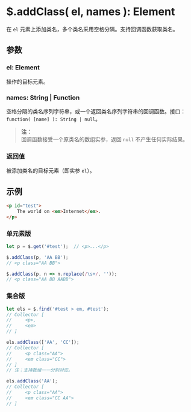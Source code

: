 # $.addClass( el, names ): Element

在 `el` 元素上添加类名，多个类名采用空格分隔。支持回调函数获取类名。

## 参数

### el: Element

操作的目标元素。


### names: String | Function

空格分隔的类名序列字符串，或一个返回类名序列字符串的回调函数。接口：`function( [name] ): String | null`。

> **注：**<br>
> 回调函数接受一个原类名的数组实参，返回 `null` 不产生任何实际结果。


### 返回值

被添加类名的目标元素（即实参 `el`）。


## 示例

```html
<p id="test">
    The world on <em>Internet</em>.
</p>
```


### 单元素版

```js
let p = $.get('#test');  // <p>...</p>

$.addClass(p, 'AA BB');
// <p class="AA BB">

$.addClass(p, n => n.replace(/\s+/, ''));
// <p class="AA BB AABB">
```


### 集合版

```js
let els = $.find('#test > em, #test');
// Collector [
//     <p>,
//     <em>
// ]

els.addClass(['AA', 'CC']);
// Collector [
//     <p class="AA">
//     <em class="CC">
// ]
// 注：支持数组一一分别对应。

els.addClass('AA');
// Collector [
//     <p class="AA">
//     <em class="CC AA">
// ]
```
